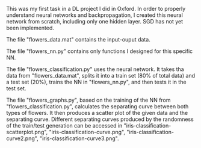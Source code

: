 This was my first task in a DL project I did in Oxford. In order to properly understand neural networks and backpropagation, I created this neural network from scratch, including only one hidden layer. SGD has not yet been implemented.

The file "flowers_data.mat" contains the input-ouput data.

The file "flowers_nn.py" contains only functions I designed for this specific NN.

The file "flowers_classification.py" uses the neural network. It takes tha data from "flowers_data.mat", splits it into a train set (80% of total data) and a test set (20%), trains the NN in "flowers_nn.py", and then tests it in the test set.

The file "flowers_graphs.py", based on the training of the NN from "flowers_classification.py", calculates the separating curve between both types of flowers. It then produces a scatter plot of the given data and the separating curve. Different separating curves produced by the randomness of the train/test generation can be accessed in "iris-classification-scatterplot.png", "iris-classification-curve.png", "iris-classification-curve2.png", "iris-classification-curve3.png".
